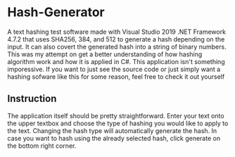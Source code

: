 # Hash-Generator 
A text hashing test software made with Visual Studio 2019 .NET Framework 4.7.2 that uses SHA256, 384, and 512 to generate a hash depending on the input.
It can also covert the generated hash into a string of binary numbers. This was my attempt on get a better understanding of how hashing algorithm work and how it is applied in C#. This application isn't something imporessive. If you want to just see the source code or just simply want a hashing sofware like this for some reason, feel free to check it out yourself
## Instruction
The application itself should be pretty straightforward. Enter your text onto the upper textbox and choose the type of hashing you would like to apply to the text.
Changing the hash type will automatically generate the hash. In case you want to hash using the already selected hash, click generate on the bottom right corner.
